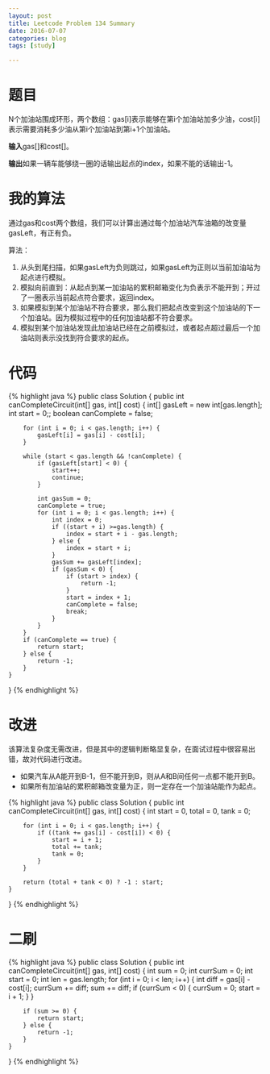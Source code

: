 ```yaml
---
layout: post
title: Leetcode Problem 134 Summary
date: 2016-07-07
categories: blog
tags: [study]

---
```


# 题目

N个加油站围成环形，两个数组：gas[i]表示能够在第i个加油站加多少油，cost[i]表示需要消耗多少油从第i个加油站到第i+1个加油站。

**输入**gas[]和cost[]。

**输出**如果一辆车能够绕一圈的话输出起点的index，如果不能的话输出-1。

# 我的算法

通过gas和cost两个数组，我们可以计算出通过每个加油站汽车油箱的改变量gasLeft，有正有负。

算法：  
1. 从头到尾扫描，如果gasLeft为负则跳过，如果gasLeft为正则以当前加油站为起点进行模拟。  
2. 模拟向前直到：从起点到某一加油站的累积邮箱变化为负表示不能开到；开过了一圈表示当前起点符合要求，返回index。
3. 如果模拟到某个加油站不符合要求，那么我们把起点改变到这个加油站的下一个加油站。因为模拟过程中的任何加油站都不符合要求。
4. 模拟到某个加油站发现此加油站已经在之前模拟过，或者起点超过最后一个加油站则表示没找到符合要求的起点。

# 代码

{% highlight java %}
public class Solution {
    public int canCompleteCircuit(int[] gas, int[] cost) {
        int[] gasLeft = new int[gas.length];
        int start = 0;;
        boolean canComplete = false;

        for (int i = 0; i < gas.length; i++) {
            gasLeft[i] = gas[i] - cost[i];
        }
        
        while (start < gas.length && !canComplete) {
            if (gasLeft[start] < 0) {
                start++;
                continue;
            }
            
            int gasSum = 0;
            canComplete = true;
            for (int i = 0; i < gas.length; i++) {
                int index = 0;
                if ((start + i) >=gas.length) {
                    index = start + i - gas.length;
                } else {
                    index = start + i;
                }
                gasSum += gasLeft[index];
                if (gasSum < 0) {
                    if (start > index) {
                        return -1;
                    }
                    start = index + 1;
                    canComplete = false;
                    break;
                }
            }
        }
        if (canComplete == true) {
            return start;
        } else {
            return -1;
        }
    }
}
{% endhighlight %}

# 改进

该算法复杂度无需改进，但是其中的逻辑判断略显复杂，在面试过程中很容易出错，故对代码进行改进。

* 如果汽车从A能开到B-1，但不能开到B，则从A和B间任何一点都不能开到B。
* 如果所有加油站的累积邮箱改变量为正，则一定存在一个加油站能作为起点。

{% highlight java %}
public class Solution {
    public int canCompleteCircuit(int[] gas, int[] cost) {
        int start = 0, total = 0, tank = 0;
        
        for (int i = 0; i < gas.length; i++) {
            if ((tank += gas[i] - cost[i]) < 0) {
                start = i + 1;
                total += tank;
                tank = 0;
            }
        }
        
        return (total + tank < 0) ? -1 : start;
    }
}
{% endhighlight %}

# 二刷

{% highlight java %}
public class Solution {
    public int canCompleteCircuit(int[] gas, int[] cost) {
        int sum = 0;
        int currSum = 0;
        int start = 0;
        int len = gas.length;
        for (int i = 0; i < len; i++) {
            int diff = gas[i] - cost[i];
            currSum += diff;
            sum += diff;
            if (currSum < 0) {
                currSum = 0;
                start = i + 1;
            }
        }
        
        if (sum >= 0) {
            return start;
        } else {
            return -1;
        }
    }
}
{% endhighlight %}